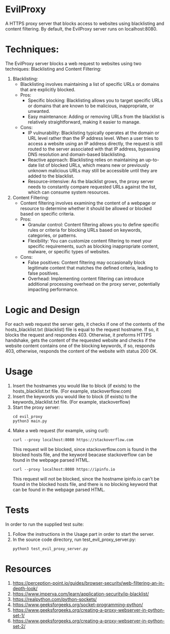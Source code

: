 # EvilProxy
A HTTPS proxy server that blocks access to websites using blacklisting and content filtering. By default, the EvilProxy server runs on localhost:8080.

# Techniques:
The EvilProxy server blocks a web request to websites using two techniques: Blacklisting and Content Filtering:

1. Blacklisting:
   - Blacklisting involves maintaining a list of specific URLs or domains that are explicitly blocked.
   - Pros:
     - Specific blocking: Blacklisting allows you to target specific URLs or domains that are known to be malicious, inappropriate, or unwanted.
     - Easy maintenance: Adding or removing URLs from the blacklist is relatively straightforward, making it easier to manage.
   - Cons:
     - IP vulnurability: Blacklisting typically operates at the domain or URL level rather than the IP address level. When a user tries to access a website using an IP address directly, the request is still routed to the server associated with that IP address, bypassing DNS resolution and domain-based blacklisting.
     - Reactive approach: Blacklisting relies on maintaining an up-to-date list of blocked URLs, which means new or previously unknown malicious URLs may still be accessible until they are added to the blacklist.
     - Resource-intensive: As the blacklist grows, the proxy server needs to constantly compare requested URLs against the list, which can consume system resources.
2. Content Filtering:
   - Content filtering involves examining the content of a webpage or resource to determine whether it should be allowed or blocked based on specific criteria.
   - Pros:
     - Granular control: Content filtering allows you to define specific rules or criteria for blocking URLs based on keywords, categories, or patterns. 
     - Flexibility: You can customize content filtering to meet your specific requirements, such as blocking inappropriate content, malware, or specific types of websites.
   - Cons:
     - False positives: Content filtering may occasionally block legitimate content that matches the defined criteria, leading to false positives.
     - Overhead: Implementing content filtering can introduce additional processing overhead on the proxy server, potentially impacting performance.

# Logic and Design
For each web request the server gets, it checks if one of the contents of the hosts_blacklist.txt (blacklist) file is equal
to the request hostname. If so, it blocks the request and respondes 403. Otherwise, it preforms HTTPS handshake, gets the content of the requested website and checks if the website content contains one of the blocking keywords, if so, responds 403, otherwise, responds the content of the website with status 200 OK.

# Usage
1. Insert the hostnames you would like to block (if exists) to the hosts_blacklist.txt file. (For example, stackoverflow.com)
2. Insert the keywords you would like to block (if exists) to the keywords_blacklist.txt file. (For example, stackoverflow)
3. Start the proxy server:
    ```
    cd evil_proxy
    python3 main.py
    ```
4. Make a web request (for example, using curl):
    ```
    curl --proxy localhost:8080 https://stackoverflow.com
    ```
    This request will be blocked, since stackoverflow.com is found in the blocked hosts file, and the keyword beacase stackoverflow can be found in the webpage parsed HTML.
    ```
    curl --proxy localhost:8080 https://ipinfo.io
    ```
    This request will not be blocked, since the hostname ipinfo.io can't be found in the blocked hosts file, and there is no blocking keyword that can be found in the webpage parsed HTML.

# Tests
In order to run the supplied test suite:
1. Follow the instructions in the Usage part in order to start the server.
2. In the source code directory, run test_evil_proxy_server.py:
    ```
    python3 test_evil_proxy_server.py
    ```

# Resources
1. https://perception-point.io/guides/browser-security/web-filtering-an-in-depth-look/
2. https://www.imperva.com/learn/application-security/ip-blacklist/
3. https://realpython.com/python-sockets/
4. https://www.geeksforgeeks.org/socket-programming-python/
5. https://www.geeksforgeeks.org/creating-a-proxy-webserver-in-python-set-1/
6. https://www.geeksforgeeks.org/creating-a-proxy-webserver-in-python-set-2/
